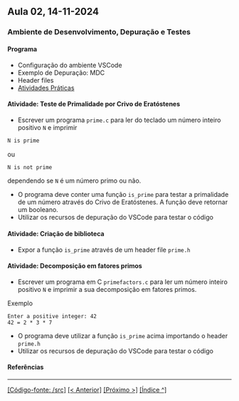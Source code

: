 ## Aula 02,  14-11-2024 
### Ambiente de Desenvolvimento, Depuração e Testes

#### Programa

* Configuração do ambiente VSCode
* Exemplo de Depuração: MDC
* Header files
* [Atividades Práticas](#atividades)

<a id="atividades"></a>
#### Atividade: Teste de Primalidade por Crivo de Eratóstenes

* Escrever um programa `prime.c` para ler do teclado um número inteiro positivo `N` e imprimir
```C
N is prime
```
ou
```C
N is not prime
```
dependendo se `N` é um número primo ou não.
* O programa deve conter uma função `is_prime` para testar a primalidade de um número através do Crivo de Eratóstenes. A função deve retornar um booleano.
* Utilizar os recursos de depuração do VSCode para testar o código

#### Atividade: Criação de biblioteca

* Expor a função `is_prime` através de um header file `prime.h` 

#### Atividade: Decomposição em fatores primos

* Escrever um programa em C `primefactors.c` para ler um número inteiro positivo `N` e imprimir a sua decomposição em fatores primos. 

Exemplo
```
Enter a positive integer: 42
42 = 2 * 3 * 7
```
* O programa deve utilizar a função `is_prime` acima importando o header `prime.h`
* Utilizar os recursos de depuração do VSCode para testar o código





#### Referências




___
[[Código-fonte: /src]](./src)   [[< Anterior]](../aula01/aula01.md) [[Próximo >]](../aula03/aula03.md)  [[Índice ^]](../index.md)

